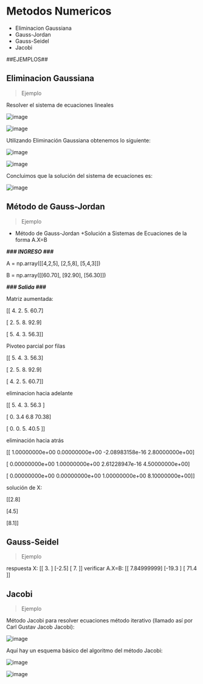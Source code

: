 # Metodos Numericos

  + Eliminacion Gaussiana
  + Gauss-Jordan
  + Gauss-Seidel
  + Jacobi
  

##EJEMPLOS##

## Eliminacion Gaussiana

> Ejemplo

Resolver el sistema de ecuaciones lineales

![image](https://github.com/Olavi04/Metodos-Numericos/assets/160789479/eaaced2b-a676-45c5-be23-1139ce505e1a)

  ![image](https://github.com/Olavi04/Metodos-Numericos/assets/160789479/da744597-d160-43f0-9cab-afe2ed201b0f)

Utilizando Eliminación Gaussiana obtenemos lo siguiente:

![image](https://github.com/Olavi04/Metodos-Numericos/assets/160789479/9c749304-daee-4c01-a08b-dbffc8f1977b)

![image](https://github.com/Olavi04/Metodos-Numericos/assets/160789479/6d1e570c-1b72-4f92-ae8d-d663f84123fa)

Concluimos que la solución del sistema de ecuaciones es:

![image](https://github.com/Olavi04/Metodos-Numericos/assets/160789479/4153b975-aa6e-41b5-80c2-b60cfa39d4c4)




## Método de Gauss-Jordan

> Ejemplo

+ Método de Gauss-Jordan
+Solución a Sistemas de Ecuaciones de la forma A.X=B

***### INGRESO ###***

A = np.array([[4,2,5],
              [2,5,8],
              [5,4,3]])

B = np.array([[60.70],
              [92.90],
              [56.30]])
              
***### Salida ###***

Matriz aumentada:
<p>[[ 4.   2.   5.  60.7]</p>
 <p>[ 2.   5.   8.  92.9]</p>
<p> [ 5.   4.   3.  56.3]]</p>
<p>Pivoteo parcial por filas</p>
<p>[[ 5.   4.   3.  56.3]</p>
<p> [ 2.   5.   8.  92.9]</p>
<p> [ 4.   2.   5.  60.7]]</p>
<p>eliminacion hacia adelante</p>
<p>[[ 5.    4.    3.   56.3 ]</p>
<p> [ 0.    3.4   6.8  70.38]</p>
<p> [ 0.    0.    5.   40.5 ]]</p>
<p>eliminación hacia atrás</p>
<p>[[ 1.00000000e+00  0.00000000e+00 -2.08983158e-16  2.80000000e+00]</p>
<p> [ 0.00000000e+00  1.00000000e+00  2.61228947e-16  4.50000000e+00]</p>
<p> [ 0.00000000e+00  0.00000000e+00  1.00000000e+00  8.10000000e+00]]</p>
<p>solución de X: </p>
<p>[[2.8]</p>
<p>[4.5]</p>
<p>[8.1]]</p>

## Gauss-Seidel

> Ejemplo

respuesta X: 
[[ 3. ]
 [-2.5]
 [ 7. ]]
verificar A.X=B: 
[[  7.84999999]
 [-19.3       ]
 [ 71.4       ]]
>>> 



## Jacobi

> Ejemplo

Método Jacobi para resolver ecuaciones
método iterativo (llamado así por Carl Gustav Jacob Jacobi):


![image](https://github.com/Olavi04/Metodos-Numericos/assets/160789479/d11cba64-1f83-4d91-8322-9e16e2e04238)

Aquí hay un esquema básico del algoritmo del método Jacobi:

![image](https://github.com/Olavi04/Metodos-Numericos/assets/160789479/c56cfb83-d06a-4ee1-977f-b4cec6910e8f)


![image](https://github.com/Olavi04/Metodos-Numericos/assets/160789479/4dbc3d79-a82a-43cb-bff9-57b9b8a08953)






